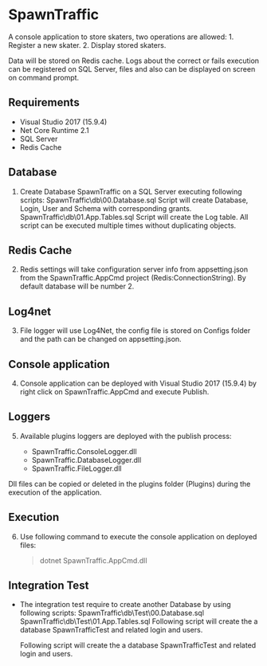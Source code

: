 # SpawnTraffic

A console application to store skaters, two operations are allowed:
	1. Register a new skater.
	2. Display stored skaters.

Data will be stored on Redis cache.
Logs about the correct or fails execution can be registered on SQL Server, files and also can be displayed on screen on command prompt.

## Requirements
- Visual Studio 2017 (15.9.4)
- Net Core Runtime 2.1
- SQL Server
- Redis Cache

## Database

1. Create Database SpawnTraffic on a SQL Server executing following scripts:
	SpawnTraffic\db\00.Database.sql
		Script will create Database, Login, User and Schema with corresponding grants.
	SpawnTraffic\db\01.App.Tables.sql
		Script will create the Log table.
	All script can be executed multiple times without duplicating objects.

## Redis Cache

2. Redis settings will take configuration server info from appsetting.json from the SpawnTraffic.AppCmd project (Redis:ConnectionString).
	By default database will be number 2.	

## Log4net

3. File logger will use Log4Net, the config file is stored on Configs folder and the path can be changed on appsetting.json.

## Console application

4. Console application can be deployed with Visual Studio 2017 (15.9.4) by right click on SpawnTraffic.AppCmd and execute Publish.

## Loggers

5. Available plugins loggers are deployed with the publish process:

	- SpawnTraffic.ConsoleLogger.dll
	- SpawnTraffic.DatabaseLogger.dll
	- SpawnTraffic.FileLogger.dll

Dll files can be copied or deleted in the plugins folder (Plugins) during the execution of the application.

## Execution

6. Use following command to execute the console application on deployed files:
	> dotnet SpawnTraffic.AppCmd.dll

## Integration Test

- The integration test require to create another Database by using following scripts:
	SpawnTraffic\db\Test\00.Database.sql
	SpawnTraffic\db\Test\01.App.Tables.sql
	Following script will create the a database SpawnTrafficTest and related login and users.

	Following script will create the a database SpawnTrafficTest and related login and users.
